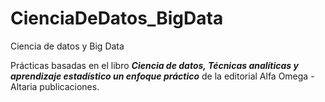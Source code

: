 # CienciaDeDatos_BigData
Ciencia de datos y Big Data

Prácticas basadas en el libro _**Ciencia de datos, Técnicas analíticas y aprendizaje estadístico un enfoque práctico**_ de la editorial Alfa Omega - Altaria publicaciones.

